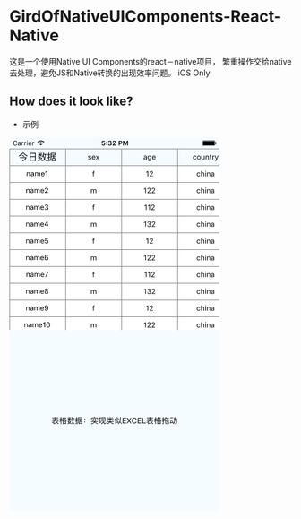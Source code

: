 # GirdOfNativeUIComponents-React-Native
这是一个使用Native UI Components的react－native项目， 繁重操作交给native去处理，避免JS和Native转换的出现效率问题。 iOS Only

## How does it look like?

* 示例

![](./GirdTest/art/eg.png)